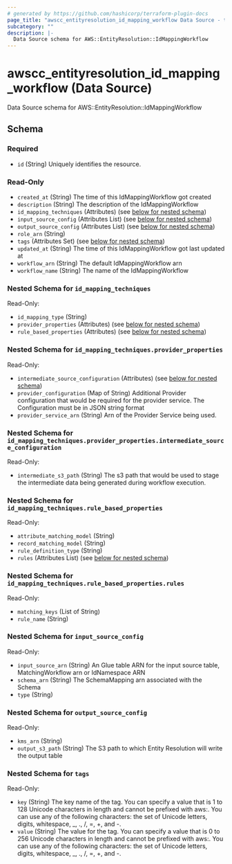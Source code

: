 ```yaml
---
# generated by https://github.com/hashicorp/terraform-plugin-docs
page_title: "awscc_entityresolution_id_mapping_workflow Data Source - terraform-provider-awscc"
subcategory: ""
description: |-
  Data Source schema for AWS::EntityResolution::IdMappingWorkflow
---
```


# awscc_entityresolution_id_mapping_workflow (Data Source)

Data Source schema for AWS::EntityResolution::IdMappingWorkflow



<!-- schema generated by tfplugindocs -->
## Schema

### Required

- `id` (String) Uniquely identifies the resource.

### Read-Only

- `created_at` (String) The time of this IdMappingWorkflow got created
- `description` (String) The description of the IdMappingWorkflow
- `id_mapping_techniques` (Attributes) (see [below for nested schema](#nestedatt--id_mapping_techniques))
- `input_source_config` (Attributes List) (see [below for nested schema](#nestedatt--input_source_config))
- `output_source_config` (Attributes List) (see [below for nested schema](#nestedatt--output_source_config))
- `role_arn` (String)
- `tags` (Attributes Set) (see [below for nested schema](#nestedatt--tags))
- `updated_at` (String) The time of this IdMappingWorkflow got last updated at
- `workflow_arn` (String) The default IdMappingWorkflow arn
- `workflow_name` (String) The name of the IdMappingWorkflow

<a id="nestedatt--id_mapping_techniques"></a>
### Nested Schema for `id_mapping_techniques`

Read-Only:

- `id_mapping_type` (String)
- `provider_properties` (Attributes) (see [below for nested schema](#nestedatt--id_mapping_techniques--provider_properties))
- `rule_based_properties` (Attributes) (see [below for nested schema](#nestedatt--id_mapping_techniques--rule_based_properties))

<a id="nestedatt--id_mapping_techniques--provider_properties"></a>
### Nested Schema for `id_mapping_techniques.provider_properties`

Read-Only:

- `intermediate_source_configuration` (Attributes) (see [below for nested schema](#nestedatt--id_mapping_techniques--provider_properties--intermediate_source_configuration))
- `provider_configuration` (Map of String) Additional Provider configuration that would be required for the provider service. The Configuration must be in JSON string format
- `provider_service_arn` (String) Arn of the Provider Service being used.

<a id="nestedatt--id_mapping_techniques--provider_properties--intermediate_source_configuration"></a>
### Nested Schema for `id_mapping_techniques.provider_properties.intermediate_source_configuration`

Read-Only:

- `intermediate_s3_path` (String) The s3 path that would be used to stage the intermediate data being generated during workflow execution.



<a id="nestedatt--id_mapping_techniques--rule_based_properties"></a>
### Nested Schema for `id_mapping_techniques.rule_based_properties`

Read-Only:

- `attribute_matching_model` (String)
- `record_matching_model` (String)
- `rule_definition_type` (String)
- `rules` (Attributes List) (see [below for nested schema](#nestedatt--id_mapping_techniques--rule_based_properties--rules))

<a id="nestedatt--id_mapping_techniques--rule_based_properties--rules"></a>
### Nested Schema for `id_mapping_techniques.rule_based_properties.rules`

Read-Only:

- `matching_keys` (List of String)
- `rule_name` (String)




<a id="nestedatt--input_source_config"></a>
### Nested Schema for `input_source_config`

Read-Only:

- `input_source_arn` (String) An Glue table ARN for the input source table, MatchingWorkflow arn or IdNamespace ARN
- `schema_arn` (String) The SchemaMapping arn associated with the Schema
- `type` (String)


<a id="nestedatt--output_source_config"></a>
### Nested Schema for `output_source_config`

Read-Only:

- `kms_arn` (String)
- `output_s3_path` (String) The S3 path to which Entity Resolution will write the output table


<a id="nestedatt--tags"></a>
### Nested Schema for `tags`

Read-Only:

- `key` (String) The key name of the tag. You can specify a value that is 1 to 128 Unicode characters in length and cannot be prefixed with aws:. You can use any of the following characters: the set of Unicode letters, digits, whitespace, _, ., /, =, +, and -.
- `value` (String) The value for the tag. You can specify a value that is 0 to 256 Unicode characters in length and cannot be prefixed with aws:. You can use any of the following characters: the set of Unicode letters, digits, whitespace, _, ., /, =, +, and -.
